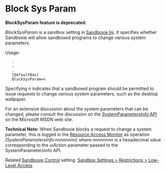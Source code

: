 # Block Sys Param

**BlockSysParam feature is deprecated.**


_BlockSysParam_ is a sandbox setting in [Sandboxie Ini](SandboxieIni.md). It specifies whether Sandboxie will allow sandboxed programs to change various system parameters.

Usage:

```
   .
   .
   .
   [DefaultBox]
   BlockSysParam=n
```

Specifying _n_ indicates that a sandboxed program should be permitted to issue requests to change various system parameters, such as the desktop wallpaper.

For an extensive discussion about the system parameters that can be changed, please consult the discussion on the [SystemParametersInfo API](https://docs.microsoft.com/en-us/windows/win32/api/winuser/nf-winuser-systemparametersinfoa) on the Microsoft MSDN web site.

**Technical Note:** When Sandboxie blocks a request to change a system parameter, this is logged in the [Resource Access Monitor](ResourceAccessMonitor.md) as operation _(SystemParametersInfo:nnnnnnnn)_ where _nnnnnnnn_ is a hexadecimal value corresponding to the _uiAction_ parameter passed to the SystemParametersInfo API.

Related [Sandboxie Control](SP_SBControl.md) setting: [Sandbox Settings > Restrictions > Low-Level Access](RestrictionsSettings.md#low-level-access--removed)
